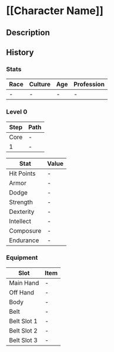 # [[Character Name]]
## Description

## History

### Stats

| Race | Culture | Age | Profession |
| ---- | ------- | --- | ---------- |
| -    | -       | -   | -          | 

### Level 0

| Step | Path |
| ---- | ---- |
| Core | -    |
| 1    | -    |

| Stat       | Value |
| ---------- | ----- |
| Hit Points | -     |
| Armor      | -     |
| Dodge      | -     |
| Strength   | -     |
| Dexterity  | -     |
| Intellect  | -     |
| Composure  | -     |
| Endurance  | -     |

### Equipment

| Slot        | Item |
| ----------- | ---- |
| Main Hand   | -    |
| Off Hand    | -    |
| Body        | -    |
| Belt        | -    |
| Belt Slot 1 | -    |
| Belt Slot 2 | -    |
| Belt Slot 3 | -    |



 



